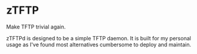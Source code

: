 # zTFTP

Make TFTP trivial again.

zTFTPd is designed to be a simple TFTP daemon. It is built for my personal
usage as I've found most alternatives cumbersome to deploy and maintain.
